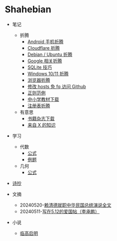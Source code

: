 # Shahebian

- 笔记
  - 折腾
    - [Android 手机折腾](./article/note-android-z-turn.md)
    - [Cloudflare 折腾](./article/note-z-turn-cloudflare.md)
    - [Debian / Ubuntu 折腾](./article/note-z-turn-debian-ubuntu.md)
    - [Google 相关折腾](./article/note-google-z-turn.md)
    - [SQLite 技巧](./article/note-sqlite-howto.md)
    - [Windows 10/11 折腾](./article/note-windows-10-11-z-turn.md)
    - [浏览器折腾](./article/note-z-turn-browser.md)
    - [修改 hosts 免 fq 访问 Github](./article/note-github-hosts.md)
    - [正则范例](./article/note-regexp-example.md)
    - [中小学教材下载](./article/note-textbook-download.md)
    - [注册表折腾](./article/note-regedit-z-turn.md)
  - 有意思
    - [书籍杂志下载](./article/note-book-magazine.md)
    - [来自 X 的知识](./article/note-things-from-x.md)

- 学习
  - 代数
    - [公式](./article/study-algebra-formula.md)
    - [例题](./article/study-algebra-example.md)
  - 几何
    - [公式](./article/study-geometry-formula.md)

- [诗抄](./poem.md)

- 文摘
  - 20240520-[赖清德就职中华民国总统演说全文](./article/digest-lai-speech.md)
  - 20240511-[写在5.12的爱国帖（李承鹏）](./article/digest-512.md)

- 小说
  - [临高启明](./novel/lgqm/index.md)
